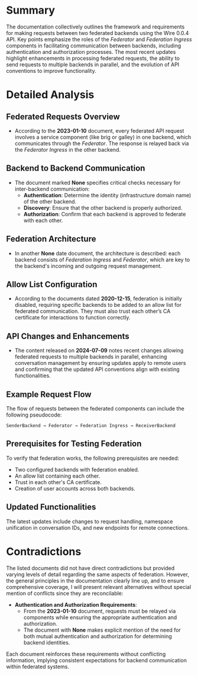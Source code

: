 # Summary

The documentation collectively outlines the framework and requirements for making requests between two federated backends using the Wire 0.0.4 API. Key points emphasize the roles of the *Federator* and *Federation Ingress* components in facilitating communication between backends, including authentication and authorization processes. The most recent updates highlight enhancements in processing federated requests, the ability to send requests to multiple backends in parallel, and the evolution of API conventions to improve functionality.

# Detailed Analysis

## Federated Requests Overview
- According to the **2023-01-10** document, every federated API request involves a service component (like brig or galley) in one backend, which communicates through the *Federator*. The response is relayed back via the *Federator Ingress* in the other backend.
  
## Backend to Backend Communication
- The document marked **None** specifies critical checks necessary for inter-backend communication:
  - **Authentication**: Determine the identity (infrastructure domain name) of the other backend.
  - **Discovery**: Ensure that the other backend is properly authorized.
  - **Authorization**: Confirm that each backend is approved to federate with each other.

## Federation Architecture
- In another **None** date document, the architecture is described: each backend consists of *Federation Ingress* and *Federator*, which are key to the backend's incoming and outgoing request management.

## Allow List Configuration
- According to the documents dated **2020-12-15**, federation is initially disabled, requiring specific backends to be added to an allow list for federated communication. They must also trust each other’s CA certificate for interactions to function correctly.

## API Changes and Enhancements
- The content released on **2024-07-09** notes recent changes allowing federated requests to multiple backends in parallel, enhancing conversation management by ensuring updates apply to remote users and confirming that the updated API conventions align with existing functionalities.

## Example Request Flow
The flow of requests between the federated components can include the following pseudocode:

```plaintext
SenderBackend → Federator → Federation Ingress → ReceiverBackend
```

## Prerequisites for Testing Federation
To verify that federation works, the following prerequisites are needed:
- Two configured backends with federation enabled.
- An allow list containing each other.
- Trust in each other's CA certificate.
- Creation of user accounts across both backends.

## Updated Functionalities
The latest updates include changes to request handling, namespace unification in conversation IDs, and new endpoints for remote connections.

# Contradictions

The listed documents did not have direct contradictions but provided varying levels of detail regarding the same aspects of federation. However, the general principles in the documentation clearly line up, and to ensure comprehensive coverage, I will present relevant alternatives without special mention of conflicts since they are reconcilable:

- **Authentication and Authorization Requirements**:
  - From the **2023-01-10** document, requests must be relayed via components while ensuring the appropriate authentication and authorization.
  - The document with **None** makes explicit mention of the need for both mutual authentication and authorization for determining backend identities.

Each document reinforces these requirements without conflicting information, implying consistent expectations for backend communication within federated systems.